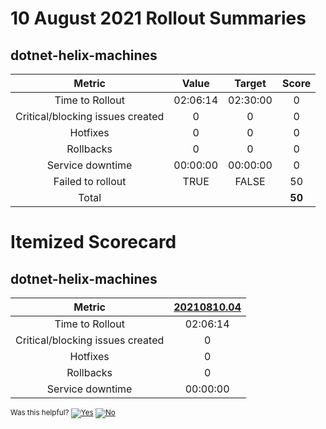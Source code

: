 # 10 August 2021 Rollout Summaries

## dotnet-helix-machines

|              Metric              |   Value  |  Target  |   Score   |
|:--------------------------------:|:--------:|:--------:|:---------:|
| Time to Rollout                  | 02:06:14 | 02:30:00 |     0     |
| Critical/blocking issues created |     0    |    0     |     0     |
| Hotfixes                         |     0    |    0     |     0     |
| Rollbacks                        |     0    |    0     |     0     |
| Service downtime                 | 00:00:00 | 00:00:00 |     0     |
| Failed to rollout                |   TRUE  |   FALSE  |     50     |
| Total                            |          |          |   **50**   |


# Itemized Scorecard

## dotnet-helix-machines

| Metric | [20210810.04](https://dev.azure.com/dnceng/7ea9116e-9fac-403d-b258-b31fcf1bb293/_build/results?buildId=1285525) |
|:-----:|:-----:|
| Time to Rollout | 02:06:14 |
| Critical/blocking issues created | 0 |
| Hotfixes | 0 |
| Rollbacks | 0 |
| Service downtime | 00:00:00 |



<!-- Begin Generated Content: Doc Feedback -->
<sub>Was this helpful? [![Yes](https://helix.dot.net/f/ip/5?p=Documentation%5CTeamProcess%5CRollout-Scorecards%5CScorecard_2021-08-10.md)](https://helix.dot.net/f/p/5?p=Documentation%5CTeamProcess%5CRollout-Scorecards%5CScorecard_2021-08-10.md) [![No](https://helix.dot.net/f/in)](https://helix.dot.net/f/n/5?p=Documentation%5CTeamProcess%5CRollout-Scorecards%5CScorecard_2021-08-10.md)</sub>
<!-- End Generated Content-->
